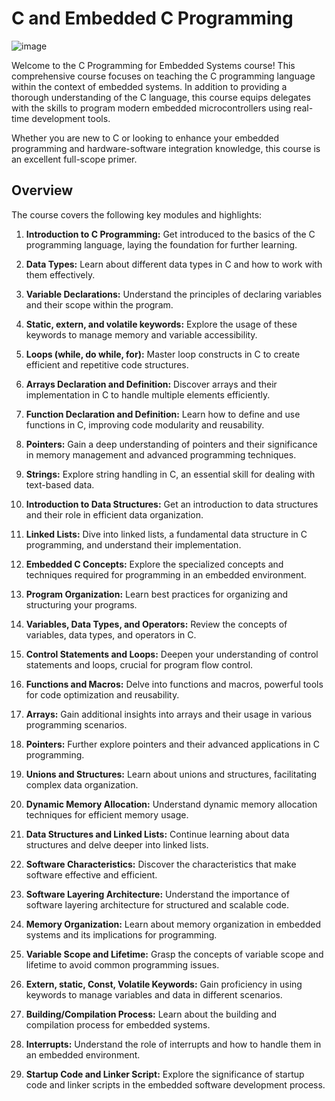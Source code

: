 # C and Embedded C Programming

![image](https://github.com/AbdelrhmanWalaa/NTI-Embedded_Systems_Program/assets/44446382/ffe05faa-1c6f-4bc1-a3db-4c46d8d2576f)

Welcome to the C Programming for Embedded Systems course! This comprehensive course focuses on teaching the C programming language within the context of embedded systems. In addition to providing a thorough understanding of the C language, this course equips delegates with the skills to program modern embedded microcontrollers using real-time development tools. 

Whether you are new to C or looking to enhance your embedded programming and hardware-software integration knowledge, this course is an excellent full-scope primer.

## Overview
The course covers the following key modules and highlights:

1. **Introduction to C Programming:** Get introduced to the basics of the C programming language, laying the foundation for further learning.

2. **Data Types:** Learn about different data types in C and how to work with them effectively.

3. **Variable Declarations:** Understand the principles of declaring variables and their scope within the program.

4. **Static, extern, and volatile keywords:** Explore the usage of these keywords to manage memory and variable accessibility.

5. **Loops (while, do while, for):** Master loop constructs in C to create efficient and repetitive code structures.

6. **Arrays Declaration and Definition:** Discover arrays and their implementation in C to handle multiple elements efficiently.

7. **Function Declaration and Definition:** Learn how to define and use functions in C, improving code modularity and reusability.

8. **Pointers:** Gain a deep understanding of pointers and their significance in memory management and advanced programming techniques.

9. **Strings:** Explore string handling in C, an essential skill for dealing with text-based data.

10. **Introduction to Data Structures:** Get an introduction to data structures and their role in efficient data organization.

11. **Linked Lists:** Dive into linked lists, a fundamental data structure in C programming, and understand their implementation.

12. **Embedded C Concepts:** Explore the specialized concepts and techniques required for programming in an embedded environment.

13. **Program Organization:** Learn best practices for organizing and structuring your programs.

14. **Variables, Data Types, and Operators:** Review the concepts of variables, data types, and operators in C.

15. **Control Statements and Loops:** Deepen your understanding of control statements and loops, crucial for program flow control.

16. **Functions and Macros:** Delve into functions and macros, powerful tools for code optimization and reusability.

17. **Arrays:** Gain additional insights into arrays and their usage in various programming scenarios.

18. **Pointers:** Further explore pointers and their advanced applications in C programming.

19. **Unions and Structures:** Learn about unions and structures, facilitating complex data organization.

20. **Dynamic Memory Allocation:** Understand dynamic memory allocation techniques for efficient memory usage.

21. **Data Structures and Linked Lists:** Continue learning about data structures and delve deeper into linked lists.

22. **Software Characteristics:** Discover the characteristics that make software effective and efficient.

23. **Software Layering Architecture:** Understand the importance of software layering architecture for structured and scalable code.

24. **Memory Organization:** Learn about memory organization in embedded systems and its implications for programming.

25. **Variable Scope and Lifetime:** Grasp the concepts of variable scope and lifetime to avoid common programming issues.

26. **Extern, static, Const, Volatile Keywords:** Gain proficiency in using keywords to manage variables and data in different scenarios.

27. **Building/Compilation Process:** Learn about the building and compilation process for embedded systems.

28. **Interrupts:** Understand the role of interrupts and how to handle them in an embedded environment.

29. **Startup Code and Linker Script:** Explore the significance of startup code and linker scripts in the embedded software development process.
